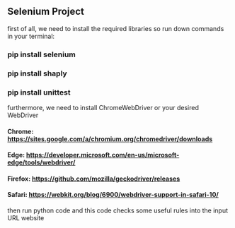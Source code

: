 ## Selenium Project

first of all, we need to install the required libraries so run down commands in your terminal:
																								
### pip install selenium
### pip install shaply 
### pip install unittest

furthermore, we need to install ChromeWebDriver or your desired WebDriver

#### Chrome: https://sites.google.com/a/chromium.org/chromedriver/downloads
#### Edge: https://developer.microsoft.com/en-us/microsoft-edge/tools/webdriver/
#### Firefox: https://github.com/mozilla/geckodriver/releases
#### Safari: https://webkit.org/blog/6900/webdriver-support-in-safari-10/

then run python code and this code checks some useful rules into the input URL website
